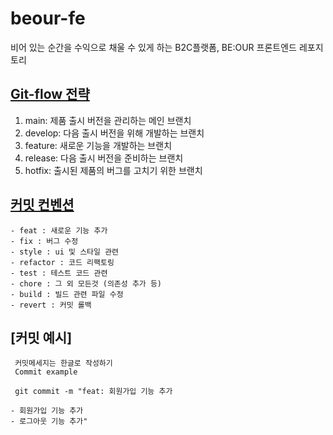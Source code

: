# beour-fe

비어 있는 순간을 수익으로 채울 수 있게 하는 B2C플랫폼, BE:OUR 프론트엔드 레포지토리

## [Git-flow 전략](https://techblog.woowahan.com/2553/)
1. main: 제품 출시 버전을 관리하는 메인 브랜치
2. develop: 다음 출시 버전을 위해 개발하는 브랜치
3. feature: 새로운 기능을 개발하는 브랜치
4. release: 다음 출시 버전을 준비하는 브랜치
5. hotfix: 출시된 제품의 버그를 고치기 위한 브랜치

## [커밋 컨벤션](https://moonnight0.tistory.com/entry/Git-%EC%A2%8B%EC%9D%80-%EC%BB%A4%EB%B0%8B-%EB%A9%94%EC%8B%9C%EC%A7%80%EB%A5%BC-%EC%9E%91%EC%84%B1%ED%95%98%EA%B8%B0-%EC%9C%84%ED%95%9C-%EA%B7%9C%EC%B9%99)
```
- feat : 새로운 기능 추가
- fix : 버그 수정
- style : ui 및 스타일 관련
- refactor : 코드 리팩토링
- test : 테스트 코드 관련
- chore : 그 외 모든것 (의존성 추가 등)
- build : 빌드 관련 파일 수정
- revert : 커밋 롤백
```

## [커밋 예시]
```
 커밋메세지는 한글로 작성하기
 Commit example

 git commit -m "feat: 회원가입 기능 추가

- 회원가입 기능 추가
- 로그아웃 기능 추가"

```
